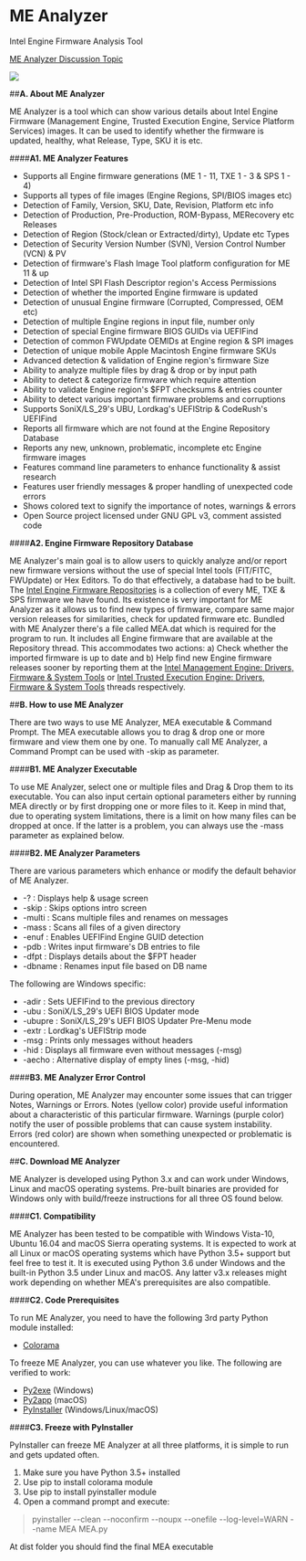 # ME Analyzer
Intel Engine Firmware Analysis Tool

[ME Analyzer Discussion Topic](http://www.win-raid.com/t840f39-ME-Analyzer-Intel-Engine-Firmware-Analysis-Tool.html#msg14803)

![](https://i.imgur.com/M29aJqF.png)

##**A. About ME Analyzer**

ME Analyzer is a tool which can show various details about Intel Engine Firmware (Management Engine, Trusted Execution Engine, Service Platform Services) images. It can be used to identify whether the firmware is updated, healthy, what Release, Type, SKU it is etc.

####**A1. ME Analyzer Features**

- Supports all Engine firmware generations (ME 1 - 11, TXE 1 - 3 & SPS 1 - 4)
- Supports all types of file images (Engine Regions, SPI/BIOS images etc)
- Detection of Family, Version, SKU, Date, Revision, Platform etc info
- Detection of Production, Pre-Production, ROM-Bypass, MERecovery etc Releases
- Detection of Region (Stock/clean or Extracted/dirty), Update etc Types
- Detection of Security Version Number (SVN), Version Control Number (VCN) & PV
- Detection of firmware's Flash Image Tool platform configuration for ME 11 & up
- Detection of Intel SPI Flash Descriptor region's Access Permissions
- Detection of whether the imported Engine firmware is updated
- Detection of unusual Engine firmware (Corrupted, Compressed, OEM etc)
- Detection of multiple Engine regions in input file, number only
- Detection of special Engine firmware BIOS GUIDs via UEFIFind
- Detection of common FWUpdate OEMIDs at Engine region & SPI images
- Detection of unique mobile Apple Macintosh Engine firmware SKUs
- Advanced detection & validation of Engine region's firmware Size
- Ability to analyze multiple files by drag & drop or by input path
- Ability to detect & categorize firmware which require attention
- Ability to validate Engine region's $FPT checksums & entries counter
- Ability to detect various important firmware problems and corruptions
- Supports SoniX/LS_29's UBU, Lordkag's UEFIStrip & CodeRush's UEFIFind
- Reports all firmware which are not found at the Engine Repository Database
- Reports any new, unknown, problematic, incomplete etc Engine firmware images
- Features command line parameters to enhance functionality & assist research
- Features user friendly messages & proper handling of unexpected code errors
- Shows colored text to signify the importance of notes, warnings & errors
- Open Source project licensed under GNU GPL v3, comment assisted code

####**A2. Engine Firmware Repository Database**

ME Analyzer's main goal is to allow users to quickly analyze and/or report new firmware versions without the use of special Intel tools (FIT/FITC, FWUpdate) or Hex Editors. To do that effectively, a database had to be built. The [Intel Engine Firmware Repositories](http://www.win-raid.com/t832f39-Intel-Management-amp-Trusted-Execution-Engine-Firmware-Repository.html) is a collection of every ME, TXE & SPS firmware we have found. Its existence is very important for ME Analyzer as it allows us to find new types of firmware, compare same major version releases for similarities, check for updated firmware etc. Bundled with ME Analyzer there's a file called MEA.dat which is required for the program to run. It includes all Engine firmware that are available at the Repository thread. This accommodates two actions: a) Check whether the imported firmware is up to date and b) Help find new Engine firmware releases sooner by reporting them at the [Intel Management Engine: Drivers, Firmware & System Tools](http://www.win-raid.com/t596f39-Intel-Management-Engine-Drivers-Firmware-amp-System-Tools.html) or [Intel Trusted Execution Engine: Drivers, Firmware & System Tools](http://www.win-raid.com/t624f39-Intel-Trusted-Execution-Engine-Drivers-Firmware-amp-System-Tools.html) threads respectively.

##**B. How to use ME Analyzer**

There are two ways to use ME Analyzer, MEA executable & Command Prompt. The MEA executable allows you to drag & drop one or more firmware and view them one by one. To manually call ME Analyzer, a Command Prompt can be used with -skip as parameter.

####**B1. ME Analyzer Executable**

To use ME Analyzer, select one or multiple files and Drag & Drop them to its executable. You can also input certain optional parameters either by running MEA directly or by first dropping one or more files to it. Keep in mind that, due to operating system limitations, there is a limit on how many files can be dropped at once. If the latter is a problem, you can always use the -mass parameter as explained below.

####**B2. ME Analyzer Parameters**

There are various parameters which enhance or modify the default behavior of ME Analyzer.

* -?      : Displays help & usage screen
* -skip   : Skips options intro screen
* -multi  : Scans multiple files and renames on messages
* -mass   : Scans all files of a given directory
* -enuf   : Enables UEFIFind Engine GUID detection
* -pdb    : Writes input firmware's DB entries to file
* -dfpt   : Displays details about the $FPT header
* -dbname : Renames input file based on DB name

The following are Windows specific:

* -adir   : Sets UEFIFind to the previous directory
* -ubu    : SoniX/LS_29's UEFI BIOS Updater mode
* -ubupre : SoniX/LS_29's UEFI BIOS Updater Pre-Menu mode
* -extr   : Lordkag's UEFIStrip mode
* -msg    : Prints only messages without headers
* -hid    : Displays all firmware even without messages (-msg)
* -aecho  : Alternative display of empty lines (-msg, -hid)

####**B3. ME Analyzer Error Control**

During operation, ME Analyzer may encounter some issues that can trigger Notes, Warnings or Errors. Notes (yellow color) provide useful information about a characteristic of this particular firmware. Warnings (purple color) notify the user of possible problems that can cause system instability. Errors (red color) are shown when something unexpected or problematic is encountered.

##**C. Download ME Analyzer**

ME Analyzer is developed using Python 3.x and can work under Windows, Linux and macOS operating systems. Pre-built binaries are provided for Windows only with build/freeze instructions for all three OS found below.

####**C1. Compatibility**

ME Analyzer has been tested to be compatible with Windows Vista-10, Ubuntu 16.04 and macOS Sierra operating systems. It is expected to work at all Linux or macOS operating systems which have Python 3.5+ support but feel free to test it. It is executed using Python 3.6 under Windows and the built-in Python 3.5 under Linux and macOS. Any latter v3.x releases might work depending on whether MEA's prerequisites are also compatible.

####**C2. Code Prerequisites**

To run ME Analyzer, you need to have the following 3rd party Python module installed:

* [Colorama](https://pypi.python.org/pypi/colorama)

To freeze ME Analyzer, you can use whatever you like. The following are verified to work:

* [Py2exe](https://pypi.python.org/pypi/py2exe) (Windows)
* [Py2app](https://pypi.python.org/pypi/py2app) (macOS)
* [PyInstaller](https://pypi.python.org/pypi/PyInstaller/) (Windows/Linux/macOS)

####**C3. Freeze with PyInstaller**

PyInstaller can freeze ME Analyzer at all three platforms, it is simple to run and gets updated often.

1. Make sure you have Python 3.5+ installed
2. Use pip to install colorama module
3. Use pip to install pyinstaller module
4. Open a command prompt and execute:

> pyinstaller --clean --noconfirm --noupx --onefile --log-level=WARN --name MEA MEA.py

At dist folder you should find the final MEA executable